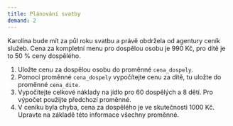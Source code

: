 ```yaml
---
title: Plánování svatby
demand: 2
---
```


Karolína bude mít za půl roku svatbu a právě obdržela od agentury ceník služeb. Cena za kompletní menu pro dospělou osobu je 990 Kč, pro dítě je to 50 % ceny dospělého.

1. Uložte cenu za dospělou osobu do proměnné `cena_dospely`.
1. Pomocí proměnné `cena_dospely` vypočítejte cenu za dítě, tu uložte do proměnné `cena_dite`.
1. Vypočítejte celkové náklady na jídlo pro 60 dospělých a 8 dětí. Pro výpočet použijte předchozí proměnné.
1. V ceníku byla chyba, cena za dospělého je ve skutečnosti 1000 Kč. Upravte na základě této informace všechny proměnné.

